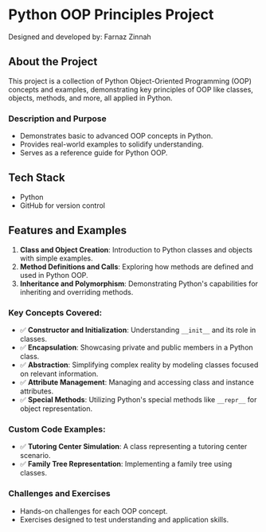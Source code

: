 # Python OOP Principles Project

Designed and developed by: Farnaz Zinnah

## About the Project

This project is a collection of Python Object-Oriented Programming (OOP) concepts and examples, demonstrating key principles of OOP like classes, objects, methods, and more, all applied in Python.

### Description and Purpose

- Demonstrates basic to advanced OOP concepts in Python.
- Provides real-world examples to solidify understanding.
- Serves as a reference guide for Python OOP.

## Tech Stack

- Python
- GitHub for version control

## Features and Examples

1. **Class and Object Creation**: Introduction to Python classes and objects with simple examples.
2. **Method Definitions and Calls**: Exploring how methods are defined and used in Python OOP.
3. **Inheritance and Polymorphism**: Demonstrating Python's capabilities for inheriting and overriding methods.

### Key Concepts Covered:

- ✅ **Constructor and Initialization**: Understanding `__init__` and its role in classes.
- ✅ **Encapsulation**: Showcasing private and public members in a Python class.
- ✅ **Abstraction**: Simplifying complex reality by modeling classes focused on relevant information.
- ✅ **Attribute Management**: Managing and accessing class and instance attributes.
- ✅ **Special Methods**: Utilizing Python's special methods like `__repr__` for object representation.

### Custom Code Examples:

- ✅ **Tutoring Center Simulation**: A class representing a tutoring center scenario.
- ✅ **Family Tree Representation**: Implementing a family tree using classes.

### Challenges and Exercises

- Hands-on challenges for each OOP concept.
- Exercises designed to test understanding and application skills.

